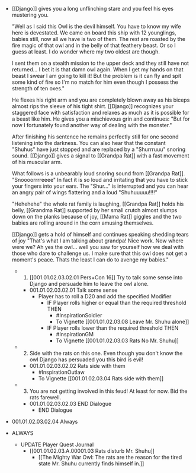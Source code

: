 - [[Django]] gives you a long unflinching stare and you feel his eyes mustering you. 
  
  "Well as I said this Owl is the devil himself. You have to know my wife here is devestated. We came on board this ship with 12 younglings, babies still, now all we have is two of them. The rest are roasted by the fire magic of that owl and in the belly of that feathery beast. Or so I guess at least. I do wonder where my two oldest are though. 
  
  I sent them on a stealth mission to the upper deck and they still have not returned… I bet it is that damn owl again. When I get my hands on that beast I swear I am going to kill it! But the problem is it can fly and spit some kind of fire so I'm no match for him even though I possess the strength of ten oxes." 
  
  He flexes his right arm and you are completely blown away as his biceps almost rips the sleeve of his tight shirt. [[Django]] recognizes your staggered face with satisfaction and relaxes as much as it is possible for a beast like him. He gives you a mischievous grin and continues: "But for now I fortunately found another way of dealing with the monster." 
  
  After finishing his sentence he remains perfectly still for one second listening into the darkness. You can also hear that the constant "Shuhus" have just stopped and are replaced by a "Shurrruuu" snoring sound. [[Django]] gives a signal to [[Grandpa Rat]] with a fast movement of his muscular arm. 
  
  What follows is a unbearably loud snoring sound from [[Grandpa Rat]]. "Snoooorrrreeee" In fact it is so loud and irritating that you have to stick your fingers into your ears. The "Shur..." is interrupted and you can hear an angry pair of wings flattering and a loud "Shuhuuuuu!!!!"
  
  "Hehehehe" the whole rat family is laughing, [[Grandpa Rat]] holds his belly, [[Grandma Rat]] supported by her small crutch almost slumps down on the planks because of joy, [[Mama Rat]] giggles and the two babies are rolling around in the corn amusing themselves. 
  
  [[Django]] gets a hold of himself and continues speaking shedding tears of  joy "That's what I am talking about grandpa! Nice work. Now where were we? Ah yes the owl... well you saw for yourself how we deal with those who dare to challenge us. I make sure that this owl does not get a moment's peace. Thats the least I can do to avenge my babies."
	- 1. [[001.01.02.03.02.01 Pers+Con 16]] Try to talk some sense into Django and persuade him to leave the owl alone.
		- 001.01.02.03.02.01 Talk some sense
			- Player has to roll a D20 and add the specified Modifier
				- IF Player rolls higher or equal than the required threshold THEN
					- #InspirationSoldier
					- To Vignette [[001.01.02.03.08 Leave Mr. Shuhu alone]]
				- IF Player rolls lower than the required threshold THEN
					- #InspirationGM
					- To Vignette [[001.01.02.03.03 Rats No Mr. Shuhu]]
	- 2. Side with the rats on this one. Even though you don't know the owl Django has persuaded you this bird is evil!
		- 001.01.02.03.02.02 Rats side with them
			- #InspirationOutlaw
			- To Vignette [[001.01.02.03.04 Rats side with them]]
	- 3. You are not getting involved in this feud! At least for now. Bid the rats farewell.
		- 001.01.02.03.02.03 END Dialogue
			- END Dialogue
- 001.01.02.03.02.04 Always
- ALWAYS
	- UPDATE Player Quest Journal
		- [[001.01.02.03.A.00001.03 Rats disturb Mr. Shuhu]]
			- [[The Mighty War Owl: The rats are the reason for the tired state Mr. Shuhu currently finds himself in.]]